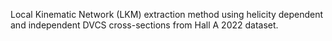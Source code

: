 Local Kinematic Network (LKM) extraction method using helicity dependent and independent DVCS cross-sections from Hall A 2022 dataset.
